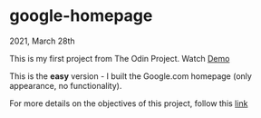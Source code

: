 # google-homepage

2021, March 28th

This is my first project from The Odin Project. Watch [Demo](https://thanh-luan-nguyen.github.io/google-homepage/)

This is the **easy** version - I built the Google.com homepage (only appearance, no functionality).

For more details on the objectives of this project, follow this [link](https://www.theodinproject.com/paths/foundations/courses/foundations/lessons/html-css)
